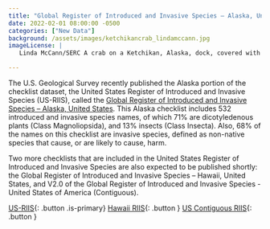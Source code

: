 ```yaml
---
title: "Global Register of Introduced and Invasive Species – Alaska, United States, checklist dataset published" 
date: 2022-02-01 08:00:00 -0500 
categories: ["New Data"] 
background: /assets/images/ketchikancrab_lindamccann.jpg
imageLicense: | 
   Linda McCann/SERC A crab on a Ketchikan, Alaska, dock, covered with the invasive tunicate Botrylloides violaceous. 

--- 
```


The U.S. Geological Survey recently published the Alaska portion of the checklist dataset, the United States Register of Introduced and Invasive Species (US-RIIS), called the [Global Register of Introduced and Invasive Species – Alaska, United States](https://www.gbif.org/dataset/5da91f1c-9a80-40c3-9472-d8bef3b5a8d6). This  Alaska checklist includes 532 introduced and invasive species names, of which 71% are dicotyledenous plants (Class Magnoliopsida), and 13% insects (Class Insecta). Also, 68% of the names on this checklist are invasive species, defined as non-native species that cause, or are likely to cause, harm. 

Two more checklists that are included in the United States Register of Introduced and Invasive Species are also expected to be published shortly: the Global Register of Introduced and Invasive Species – Hawaii, United States, and V2.0 of the Global Register of Introduced and Invasive Species - United States of America (Contiguous). 

[US-RIIS](https://doi.org/10.5066/P95XL09Q){: .button .is-primary}
[Hawaii RIIS](https://www.gbif.org/dataset/88450a8e-e1e8-4a03-84d8-d6bf6ace795a){: .button }
[US Contiguous RIIS](https://www.gbif.org/dataset/6b64ef7e-82f7-47a3-8ddb-ec6794ea07d6){: .button }
